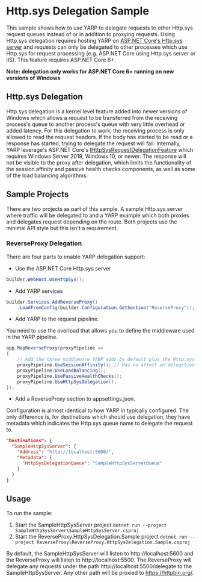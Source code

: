 # Http.sys Delegation Sample
This sample shows how to use YARP to delegate requests to other Http.sys request queues instead of or in addition to proxying requests. Using Http.sys delegation requires hosting YARP on [ASP.NET Core's Http.sys server](https://docs.microsoft.com/aspnet/core/fundamentals/servers/httpsys) and requests can only be delegated to other processes which use Http.sys for request processing (e.g. ASP.NET Core using Http.sys server or IIS). This feature requires ASP.NET Core 6+.

**Note: delegation only works for ASP.NET Core 6+ running on new versions of Windows**

## Http.sys Delegation
Http.sys delegation is a kernel level feature added into newer versions of Windows which allows a request to be transferred from the receiving process's queue to another process's queue with very little overhead or added latency. For this delegation to work, the receiving process is only allowed to read the request headers. If the body has started to be read or a response has started, trying to delegate the request will fail. Internally, YARP leverage's ASP.NET Core's [IHttpSysRequestDelegationFeature](https://docs.microsoft.com/dotnet/api/microsoft.aspnetcore.server.httpsys.ihttpsysrequestdelegationfeature) which requires Windows Server 2019, Windows 10, or newer. The response will not be visible to the proxy after delegation, which limits the functionality of the session affinity and passive health checks components, as well as some of the load balancing algorithms.

## Sample Projects
There are two projects as part of this sample. A sample Http.sys server where traffic will be delegated to and a YARP example which both proxies and delegates request depending on the route. Both projects use the minimal API style but this isn't a requirement.

### ReverseProxy Delegation

There are four parts to enable YARP delegation support:
- Use the ASP.NET Core Http.sys server
```c#
builder.WebHost.UseHttpSys();
```
- Add YARP services
```c#
builder.Services.AddReverseProxy()
    .LoadFromConfig(builder.Configuration.GetSection("ReverseProxy"));
```
- Add YARP to the request pipeline. 

You need to use the overload that allows you to define the middleware used in the YARP pipeline. 
```c#
app.MapReverseProxy(proxyPipeline =>
{
    // Add the three middleware YARP adds by default plus the Http.sys delegation middleware
    proxyPipeline.UseSessionAffinity(); // Has no affect on delegation destinations because the response doesn't go through YARP
    proxyPipeline.UseLoadBalancing();
    proxyPipeline.UsePassiveHealthChecks();
    proxyPipeline.UseHttpSysDelegation();
});
```
- Add a ReverseProxy section to appsettings.json. 

Configuration is almost identical to how YARP in typically configured. The only difference is, for destinations which should use delegation, they have metadata which indicates the Http.sys queue name to delegate the request to.
```json
"Destinations": {
  "SampleHttpSysServer": {
    "Address": "http://localhost:5600/",
    "Metadata": {
      "HttpSysDelegationQueue": "SampleHttpSysServerQueue"
    }
  }
}
```

## Usage
To run the sample:
1. Start the SampleHttpSysServer project `dotnet run --project SampleHttpSysServer\SampleHttpSysServer.csproj`
2. Start the ReverseProxy.HttpSysDelegation.Sample project `dotnet run --project ReverseProxy\ReverseProxy.HttpSysDelegation.Sample.csproj`

By default, the SampleHttpSysServer will listen to http://localhost:5600 and the ReverseProxy will listen to http://localhost:5500. The ReverseProxy will delegate any requests under the path http://localhost:5500/delegate to the SampleHttpSysServer. Any other path will be proxied to https://httpbin.org/.
